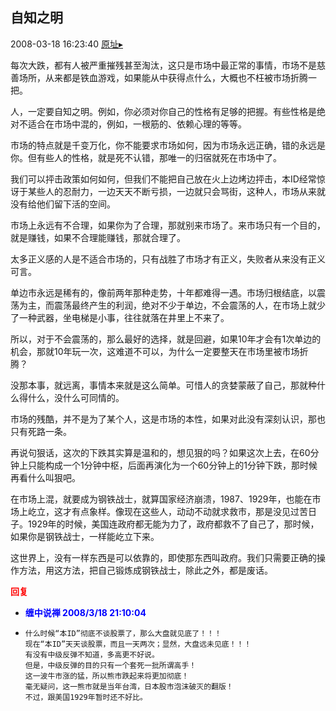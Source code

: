 ## 自知之明
2008-03-18 16:23:40
[原址▸](http://www.fxgan.com/chan_time/2008_01_06/969.htm)



 每次大跌，都有人被严重摧残甚至淘汰，这只是市场中最正常的事情，市场不是慈善场所，从来都是铁血游戏，如果能从中获得点什么，大概也不枉被市场折腾一把。


 


 人，一定要自知之明。例如，你必须对你自己的性格有足够的把握。有些性格是绝对不适合在市场中混的，例如，一根筋的、依赖心理的等等。


 


 市场的特点就是千变万化，你不能要求市场如何，因为市场永远正确，错的永远是你。但有些人的性格，就是死不认错，那唯一的归宿就死在市场中了。


 


 我们可以抨击政策如何如何，但我们不能把自己放在火上边烤边抨击，本ID经常惊讶于某些人的忍耐力，一边天天不断亏损，一边就只会骂街，这种人，市场从来就没有给他们留下活的空间。


 


 市场上永远有不合理，如果你为了合理，那就别来市场了。来市场只有一个目的，就是赚钱，如果不合理能赚钱，那就合理了。


 


 太多正义感的人是不适合市场的，只有战胜了市场才有正义，失败者从来没有正义可言。


 


 单边市永远是稀有的，像前两年那种走势，十年都难得一遇。市场归根结底，以震荡为主，而震荡最终产生的利润，绝对不少于单边，不会震荡的人，在市场上就少了一种武器，坐电梯是小事，往往就落在井里上不来了。


 


 所以，对于不会震荡的，那么最好的选择，就是回避，如果10年才会有1次单边的机会，那就10年玩一次，这难道不可以，为什么一定要整天在市场里被市场折腾？


 


 没那本事，就远离，事情本来就是这么简单。可惜人的贪婪蒙蔽了自己，那就种什么得什么，没什么可同情的。


 


 市场的残酷，并不是为了某个人，这是市场的本性，如果对此没有深刻认识，那也只有死路一条。


 


 再说句狠话，这次的下跌其实算是温和的，想见狠的吗？如果这次上去，在60分钟上只能构成一个1分钟中枢，后面再演化为一个60分钟上的1分钟下跌，那时候再看什么叫狠吧。


 


 在市场上混，就要成为钢铁战士，就算国家经济崩溃，1987、1929年，也能在市场上屹立，这才有点象样。像现在这些人，动动不动就求救市，那是没见过苦日子。1929年的时候，美国连政府都无能为力了，政府都救不了自己了，那时候，如果你是钢铁战士，一样能屹立下来。


 


 这世界上，没有一样东西是可以依靠的，即使那东西叫政府。我们只需要正确的操作方法，用这方法，把自己锻炼成钢铁战士，除此之外，都是废话。


 





<font color='red'>**回复**</font>


- <font color='blue'>**缠中说禅 2008/3/18 21:10:04**</font>
- ```
  什么时候“本ID”彻底不谈股票了，那么大盘就见底了！！！
  现在“本ID”天天谈股票，而且一天两次；显然，大盘远未见底！！！
  有没有中级反弹不知道，多高更不好说。
  但是，中级反弹的目的只有一个套死一批所谓高手！
  这一波牛市涨的猛，所以熊市跌起来将更加彻底！
  毫无疑问，这一熊市就是当年台湾，日本股市泡沫破灭的翻版！
  不过，跟美国1929年暂时还不好比。
  ```
